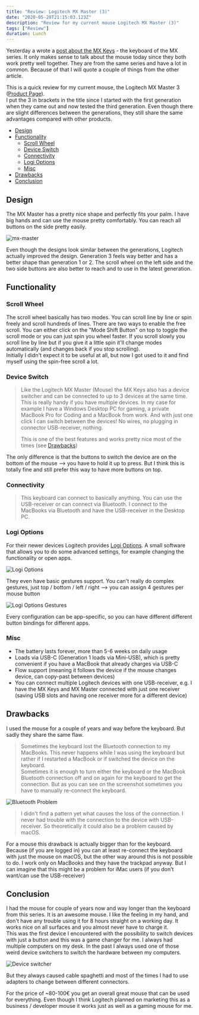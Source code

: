```yaml
---
title: "Review: Logitech MX Master (3)"
date: "2020-05-28T21:15:03.123Z"
description: "Review for my current mouse Logitech MX Master (3)"
tags: ["Review"]
duration: Lunch
---
```


Yesterday a wrote a [post about the MX Keys](https://developapa.com/review/mx-keys) - the keyboard of the MX series.
It only makes sense to talk about the mouse today since they both work pretty well together. 
They are from the same series and have a lot in common. Because of that I will quote a couple of things from the other 
article. 

This is a quick review for my current mouse, the Logitech MX Master 3 
([Product Page](https://www.logitech.com/en-us/product/mx-keys-wireless-keyboard)).  
I put the 3 in brackets in the title since I started with the first generation when they came out and now tested the 
third generation. Even though there are slight differences between the generations, they still share the same advantages 
compared with other products. 


- [Design](#design)
- [Functionality](#functionality)
    - [Scroll Wheel](#scroll-wheel)
    - [Device Switch](#device-switch)
    - [Connectivity](#connectivity)
    - [Logi Options](#logi-options)
    - [Misc](#misc)
- [Drawbacks](#drawbacks)
- [Conclusion](#conclusion)

## Design

The MX Master has a pretty nice shape and perfectly fits your palm. I have big hands and can use the mouse pretty 
comfortably. You can reach all buttons on the side pretty easily.

![mx-master](./mx-master.jpg)

Even though the designs look similar between the generations, Logitech actually improved the design. Generation 3 feels 
way better and has a  better shape than generation 1 or 2. The scroll wheel on the left side and the two side buttons 
are also better to reach and to use in the latest generation.


## Functionality

### Scroll Wheel
The scroll wheel basically has two modes. You can scroll line by line or spin freely and scroll hundreds of lines. 
There are two ways to enable the free scroll. You can either click on the "Mode Shift Button" on top to toggle the scroll 
mode or you can just spin you wheel faster. If you scroll slowly you scroll line by line but if you give it a little spin 
it'll change modes automatically (and changes back if you stop scrolling).  
Initially I didn't expect it to be useful at all, but now I got used to it and find myself using the spin-free scroll a lot. 

### Device Switch
> Like the Logitech MX Master (Mouse) the MX Keys also has a device switcher and can be connected to up to 3 devices at the 
> same time. This is really handy if you have multiple devices. In my case for example I have a Windows Desktop PC for gaming, 
> a private MacBook Pro for Coding and a MacBook from work. And with just one click I can switch between the devices! No 
> wires, no plugging in connector USB-receiver, nothing.
> 
> This is one of the best features and works pretty nice most of the times (see [Drawbacks](#drawbacks))

The only difference is that the buttons to switch the device are on the bottom of the mouse --> you have to hold it up to 
press. But I think this is totally fine and still prefer this way to have more buttons on top.

### Connectivity
> This keyboard can connect to basically anything. You can use the USB-receiver or can connect via Bluetooth. I connect to the 
> MacBooks via Bluetooth and have the USB-receiver in the Desktop PC.  

### Logi Options
For their newer devices Logitech provides [Logi Options](https://www.logitech.com/en-us/product/options). A small software that 
allows you to do some advanced settings, for example changing the functionality or open apps.

![Logi Options](logi-options.png)

They even have basic gestures support. You can't really do complex gestures, just top / bottom / left / right --> you can assign 
4 gestures per mouse button

![Logi Options Gestures](logi-options-gestures.png)

Every configuration can be app-specific, so you can have different different button bindings for different apps.

### Misc
* The battery lasts forever, more than 5-6 weeks on daily usage
* Loads via USB-C (Generation 1 loads via Mini-USB), which is pretty convenient if you have a MacBook that already charges via USB-C
* Flow support (meaning it follows the device if the mouse changes device, can copy-past between devices)
* You can connect multiple Logitech devices with one USB-receiver, e.g. I have the MX Keys and MX Master connected with 
just one receiver (saving USB slots and having one receiver more for a different device)

## Drawbacks
I used the mouse for a couple of years and way before the keyboard. But sadly they share the same flaw.
> Sometimes the keyboard lost the Bluetooth connection to my MacBooks. 
> This never happens while I was using the keyboard but rather if I restarted a MacBook or if switched the device on the keyboard.  
> Sometimes it is enough to turn either the keyboard or the MacBook Bluetooth connection off and on again for the keyboard to get 
> the connection. But as you can see on the screenshot sometimes you have to manually re-connect the keyboard.

![Bluetooth Problem](./bluetooth-problem.png)

> I didn't find a pattern yet what causes the loss of the connection. I never had trouble with the connection to the device with USB-receiver.
> So theoretically it could also be a problem caused by macOS.

For a mouse this drawback is actually bigger than for the keyboard. Because (if you are logged in) you can at least re-connect 
the keyboard with just the mouse on macOS, but the other way around this is not possible to do. I work only on MacBooks and 
they have the trackpad anyway. But I can imagine that this might be a problem for iMac users (if you don't want/can use the 
USB-receiver)

## Conclusion
I had the mouse for couple of years now and way longer than the keyboard from this series. It is an awesome mouse.
I like the feeling in my hand, and don't have any trouble using it for 8 hours straight on a working day. It works nice 
on all surfaces and you almost never have to charge it.  
This was the first device I encountered with the possibility to switch devices with just a button and this was a game changer 
for me. I always had multiple computers on my desk. In the past I always used one of those weird device switchers to switch 
the hardware between my computers.

![Device switcher](./device-switcher.jpg)

But they always caused cable spaghetti and most of the times I had to use adapters to 
change between different connectors.

For the price of ~80-100€ you get an overall great mouse that can be used for everything. Even though I think Logitech 
planned on marketing this as a business / developer mouse it works just as well as a gaming mouse for me.
